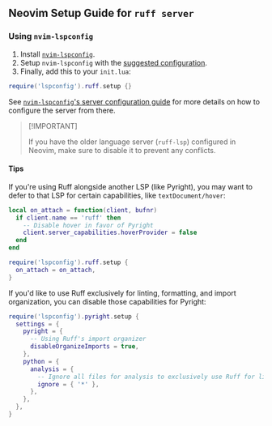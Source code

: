 ## Neovim Setup Guide for `ruff server`

### Using `nvim-lspconfig`

1. Install [`nvim-lspconfig`](https://github.com/neovim/nvim-lspconfig).
1. Setup `nvim-lspconfig` with the [suggested configuration](https://github.com/neovim/nvim-lspconfig/tree/master#suggested-configuration).
1. Finally, add this to your `init.lua`:

```lua
require('lspconfig').ruff.setup {}
```

See [`nvim-lspconfig`'s server configuration guide](https://github.com/neovim/nvim-lspconfig/blob/master/doc/server_configurations.md#ruff) for more details
on how to configure the server from there.

> \[!IMPORTANT\]
>
> If you have the older language server (`ruff-lsp`) configured in Neovim, make sure to disable it to prevent any conflicts.

#### Tips

If you're using Ruff alongside another LSP (like Pyright), you may want to defer to that LSP for certain capabilities,
like `textDocument/hover`:

```lua
local on_attach = function(client, bufnr)
  if client.name == 'ruff' then
    -- Disable hover in favor of Pyright
    client.server_capabilities.hoverProvider = false
  end
end

require('lspconfig').ruff.setup {
  on_attach = on_attach,
}
```

If you'd like to use Ruff exclusively for linting, formatting, and import organization, you can disable those
capabilities for Pyright:

```lua
require('lspconfig').pyright.setup {
  settings = {
    pyright = {
      -- Using Ruff's import organizer
      disableOrganizeImports = true,
    },
    python = {
      analysis = {
        -- Ignore all files for analysis to exclusively use Ruff for linting
        ignore = { '*' },
      },
    },
  },
}
```
